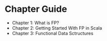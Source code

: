 # Chapter Guide
- Chapter 1: What is FP?
- Chapter 2: Getting Started With FP in Scala
- Chapter 3: Functional Data Sctructures
